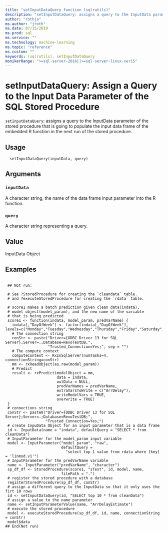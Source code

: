 ```yaml
---
title: "setInputDataQuery function (sqlrutils)"
description: "setInputDataQuery: assigns a query to the InputData parameter of the stored procedure that is going to populate the input data frame of the embedded R function in the next run of the stored procedure."
author: "rothja"
ms.author: "jroth"
ms.date: 07/15/2019
ms.prod: sql
ms.service: ""
ms.technology: machine-learning
ms.topic: "reference"
ms.custom: ""
keywords: (sqlrutils), setInputDataQuery
monikerRange: ">=sql-server-2016||>=sql-server-linux-ver15"
---
```



 # setInputDataQuery: Assign a Query to the Input Data Parameter of the SQL Stored Procedure 
 

`setInputDataQuery`: assigns a query to the InputData parameter of the
stored procedure that is going to populate the input
data frame of the embedded R function in the next
run of the stored procedure.


 ## Usage

```   
  setInputDataQuery(inputData, query)

```

 ## Arguments



 ### `inputData`
 A character string, the name of the data frame input parameter into the R function. 



 ### `query`
 A character string representing a query. 



 ## Value

InputData Object

 ## Examples

 ```

  ## Not run:

  # See ?StoredProcedure for creating the `cleandata` table.
  # and ?executeStoredProcedure for creating the `rdata` table.

  # score1 makes a batch prediction given clean data(indata),
  # model object(model_param), and the new name of the variable
  # that is being predicted
  score1 <- function(indata, model_param, predVarName) {
    indata[,"DayOfWeek"] <- factor(indata[,"DayOfWeek"], levels=c("Monday","Tuesday","Wednesday","Thursday","Friday","Saturday","Sunday"))
    # The connection string
    conStr <- paste("Driver={ODBC Driver 13 for SQL Server};Server=.;Database=RevoTestDB;",
                    "Trusted_Connection=Yes;", sep = "")
    # The compute context
    computeContext <- RxInSqlServer(numTasks=4, connectionString=conStr)
    mm <- rxReadObject(as.raw(model_param))
    # Predict
    result <- rxPredict(modelObject = mm,
                        data = indata,
                        outData = NULL,
                        predVarNames = predVarName,
                        extraVarsToWrite = c("ArrDelay"),
                        writeModelVars = TRUE,
                        overwrite = TRUE)
  }
  # connections string
  conStr <- paste0("Driver={ODBC Driver 13 for SQL Server};Server=.;Database=RevoTestDB;",
                   "Trusted_Connection=Yes;")
  # create InpuData Object for an input parameter that is a data frame
  id <- InputData(name = "indata", defaultQuery = "SELECT * from cleanData")
  # InputParameter for the model_param input variable
  model <- InputParameter("model_param", "raw",
                          defaultQuery =
                            "select top 1 value from rdata where [key] = 'linmod.v1'")
  # InputParameter for the predVarName variable
  name <- InputParameter("predVarName", "character")
  sp_df_df <- StoredProcedure(score1, "sTest", id, model, name,
                          filePath = ".")
  # register the stored procedure with a database
  registerStoredProcedure(sp_df_df, conStr)
  # assign a different query to the InputData so that it only uses the firt 10 rows
  id <- setInputDataQuery(id, "SELECT top 10 * from cleanData")
  # assign a value to the name parameter
  name <- setInputParameterValue(name, "ArrDelayEstimate")
  # execute the stored procedure
  model <- executeStoredProcedure(sp_df_df, id, name, connectionString = conStr)
  model$data
 ## End(Not run) 
```

